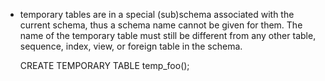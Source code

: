 - temporary tables are in a special (sub)schema associated with the current schema, thus a schema name cannot be given for them. The name of the temporary table must still be different from any other table, sequence, index, view, or foreign table in the schema.

    CREATE TEMPORARY TABLE temp_foo();

